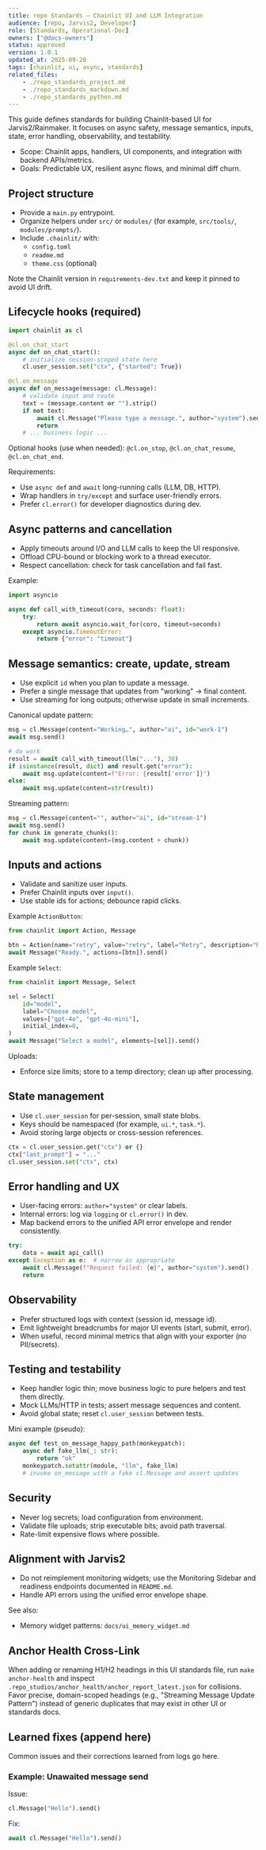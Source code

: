 ```yaml
---
title: repo Standards — Chainlit UI and LLM Integration
audience: [repo, Jarvis2, Developer]
role: [Standards, Operational-Doc]
owners: ["@docs-owners"]
status: approved
version: 1.0.1
updated_at: 2025-09-28
tags: [chainlit, ui, async, standards]
related_files:
    - ./repo_standards_project.md
    - ./repo_standards_markdown.md
    - ./repo_standards_python.md
---
```


This guide defines standards for building Chainlit-based UI for Jarvis2/Rainmaker.
It focuses on async safety, message semantics, inputs, state, error handling,
observability, and testability.

* Scope: Chainlit apps, handlers, UI components, and integration with backend APIs/metrics.
* Goals: Predictable UX, resilient async flows, and minimal diff churn.

## Project structure

* Provide a `main.py` entrypoint.
* Organize helpers under `src/` or `modules/` (for example, `src/tools/`, `modules/prompts/`).
* Include `.chainlit/` with:
  * `config.toml`
  * `readme.md`
  * `theme.css` (optional)

Note the Chainlit version in `requirements-dev.txt` and keep it pinned to avoid
UI drift.

## Lifecycle hooks (required)

```python
import chainlit as cl

@cl.on_chat_start
async def on_chat_start():
    # initialize session-scoped state here
    cl.user_session.set("ctx", {"started": True})

@cl.on_message
async def on_message(message: cl.Message):
    # validate input and route
    text = (message.content or "").strip()
    if not text:
        await cl.Message("Please type a message.", author="system").send()
        return
    # ... business logic ...
```

Optional hooks (use when needed): `@cl.on_stop`, `@cl.on_chat_resume`, `@cl.on_chat_end`.

Requirements:

* Use `async def` and `await` long-running calls (LLM, DB, HTTP).
* Wrap handlers in `try/except` and surface user-friendly errors.
* Prefer `cl.error()` for developer diagnostics during dev.

## Async patterns and cancellation

* Apply timeouts around I/O and LLM calls to keep the UI responsive.
* Offload CPU-bound or blocking work to a thread executor.
* Respect cancellation: check for task cancellation and fail fast.

Example:

```python
import asyncio

async def call_with_timeout(coro, seconds: float):
    try:
        return await asyncio.wait_for(coro, timeout=seconds)
    except asyncio.TimeoutError:
        return {"error": "timeout"}
```

## Message semantics: create, update, stream

* Use explicit `id` when you plan to update a message.
* Prefer a single message that updates from "working" → final content.
* Use streaming for long outputs; otherwise update in small increments.

Canonical update pattern:

```python
msg = cl.Message(content="Working…", author="ai", id="work-1")
await msg.send()

# do work
result = await call_with_timeout(llm("..."), 30)
if isinstance(result, dict) and result.get("error"):
    await msg.update(content=f"Error: {result['error']}")
else:
    await msg.update(content=str(result))
```

Streaming pattern:

```python
msg = cl.Message(content="", author="ai", id="stream-1")
await msg.send()
for chunk in generate_chunks():
    await msg.update(content=(msg.content + chunk))
```

## Inputs and actions

* Validate and sanitize user inputs.
* Prefer Chainlit inputs over `input()`.
* Use stable ids for actions; debounce rapid clicks.

Example `ActionButton`:

```python
from chainlit import Action, Message

btn = Action(name="retry", value="retry", label="Retry", description="Run again")
await Message("Ready.", actions=[btn]).send()
```

Example `Select`:

```python
from chainlit import Message, Select

sel = Select(
    id="model",
    label="Choose model",
    values=["gpt-4o", "gpt-4o-mini"],
    initial_index=0,
)
await Message("Select a model", elements=[sel]).send()
```

Uploads:

* Enforce size limits; store to a temp directory; clean up after processing.

## State management

* Use `cl.user_session` for per-session, small state blobs.
* Keys should be namespaced (for example, `ui.*`, `task.*`).
* Avoid storing large objects or cross-session references.

```python
ctx = cl.user_session.get("ctx") or {}
ctx["last_prompt"] = "..."
cl.user_session.set("ctx", ctx)
```

## Error handling and UX

* User-facing errors: `author="system"` or clear labels.
* Internal errors: log via `logging` or `cl.error()` in dev.
* Map backend errors to the unified API error envelope and render consistently.

```python
try:
    data = await api_call()
except Exception as e:  # narrow as appropriate
    await cl.Message(f"Request failed: {e}", author="system").send()
    return
```

## Observability

* Prefer structured logs with context (session id, message id).
* Emit lightweight breadcrumbs for major UI events (start, submit, error).
* When useful, record minimal metrics that align with your exporter (no PII/secrets).

## Testing and testability

* Keep handler logic thin; move business logic to pure helpers and test them directly.
* Mock LLMs/HTTP in tests; assert message sequences and content.
* Avoid global state; reset `cl.user_session` between tests.

Mini example (pseudo):

```python
async def test_on_message_happy_path(monkeypatch):
    async def fake_llm(_: str):
        return "ok"
    monkeypatch.setattr(module, "llm", fake_llm)
    # invoke on_message with a fake cl.Message and assert updates
```

## Security

* Never log secrets; load configuration from environment.
* Validate file uploads; strip executable bits; avoid path traversal.
* Rate-limit expensive flows where possible.

## Alignment with Jarvis2

* Do not reimplement monitoring widgets; use the Monitoring Sidebar and
  readiness endpoints documented in `README.md`.
* Handle API errors using the unified error envelope shape.

See also:

* Memory widget patterns: `docs/ui_memory_widget.md`

## Anchor Health Cross-Link

When adding or renaming H1/H2 headings in this UI standards file, run `make anchor-health` and inspect `.repo_studios/anchor_health/anchor_report_latest.json` for collisions. Favor precise, domain-scoped headings (e.g., "Streaming Message Update Pattern") instead of generic duplicates that may exist in other UI or standards docs.

## Learned fixes (append here)

Common issues and their corrections learned from logs go here.

### Example: Unawaited message send

Issue:

```python
cl.Message("Hello").send()
```

Fix:

```python
await cl.Message("Hello").send()
```
